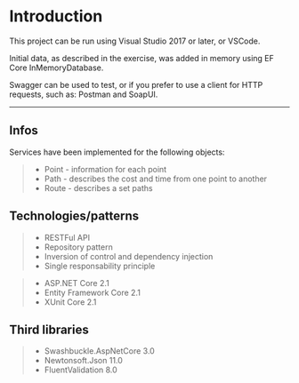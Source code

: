 # Introduction

This project can be run using Visual Studio 2017 or later, or VSCode.

Initial data, as described in the exercise, was added in memory using EF Core InMemoryDatabase.

Swagger can be used to test, or if you prefer to use a client for HTTP requests, such as: Postman and SoapUI.

***
## Infos

Services have been implemented for the following objects:

>- Point - information for each point
>- Path - describes the cost and time from one point to another
>- Route - describes a set paths

## Technologies/patterns

>- RESTFul API
>- Repository pattern
>- Inversion of control and dependency injection
>- Single responsability principle

>- ASP.NET Core 2.1
>- Entity Framework Core 2.1
>- XUnit Core 2.1

## Third libraries

>- Swashbuckle.AspNetCore 3.0
>- Newtonsoft.Json 11.0
>- FluentValidation 8.0